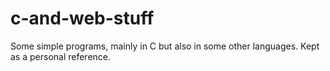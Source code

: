 # c-and-web-stuff

Some simple programs, mainly in C but also in some other languages.
Kept as a personal reference.
